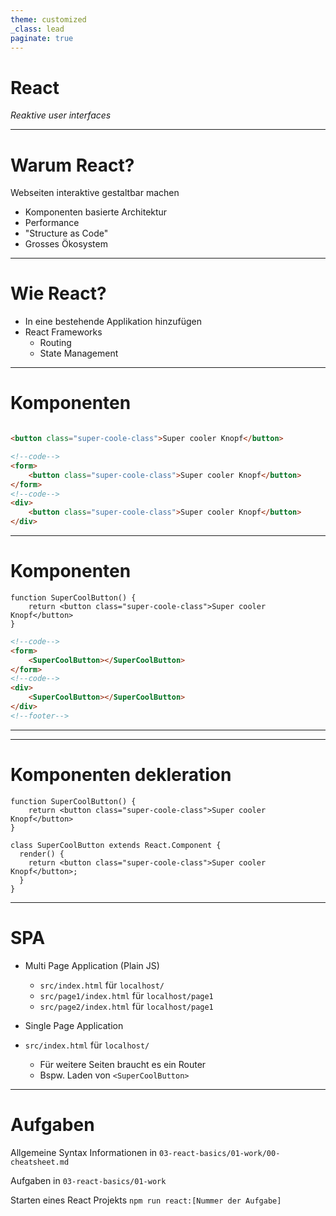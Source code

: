 ```yaml
---
theme: customized
_class: lead
paginate: true
---
```


# React

*Reaktive user interfaces*

--- 

# Warum **React**?

Webseiten interaktive gestaltbar machen

* Komponenten basierte Architektur
* Performance
* "Structure as Code"
* Grosses Ökosystem

---

# Wie **React**?

* In eine bestehende Applikation hinzufügen
* React Frameworks
    * Routing
    * State Management

---

# Komponenten

```html

<button class="super-coole-class">Super cooler Knopf</button>
```

```html
<!--code-->
<form>
    <button class="super-coole-class">Super cooler Knopf</button>
</form>
<!--code-->
<div>
    <button class="super-coole-class">Super cooler Knopf</button>
</div>
```

---

# Komponenten

```tsx
function SuperCoolButton() {
    return <button class="super-coole-class">Super cooler Knopf</button>
}
```

```html
<!--code-->
<form>
    <SuperCoolButton></SuperCoolButton>
</form>
<!--code-->
<div>
    <SuperCoolButton></SuperCoolButton>
</div>
<!--footer-->
```

---

---

# Komponenten dekleration

```tsx
function SuperCoolButton() {
    return <button class="super-coole-class">Super cooler Knopf</button>
}
```

```tsx
class SuperCoolButton extends React.Component {
  render() {
    return <button class="super-coole-class">Super cooler Knopf</button>;
  }
}
```

---

# SPA

* Multi Page Application (Plain JS)
    * `src/index.html` für `localhost/`
    * `src/page1/index.html` für `localhost/page1`
    * `src/page2/index.html` für `localhost/page1`

* Single Page Application
* `src/index.html` für `localhost/`
    * Für weitere Seiten braucht es ein Router
    * Bspw. Laden von `<SuperCoolButton>`

---

# Aufgaben

Allgemeine Syntax Informationen in `03-react-basics/01-work/00-cheatsheet.md`

Aufgaben in `03-react-basics/01-work`

Starten eines React Projekts `npm run react:[Nummer der Aufgabe]`